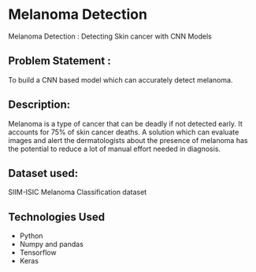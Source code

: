 # Melanoma Detection

Melanoma Detection : Detecting Skin cancer with CNN Models

## Problem Statement :
To build a CNN based model which can accurately detect melanoma.

## Description:
Melanoma is a type of cancer that can be deadly if not detected early. It accounts for 75% of skin cancer deaths. A solution which can evaluate images and alert the dermatologists about the presence of melanoma has the potential to reduce a lot of manual effort needed in diagnosis.

## Dataset used: 
SIIM-ISIC Melanoma Classification dataset 


## Technologies Used
- Python
- Numpy and pandas
- Tensorflow
- Keras

